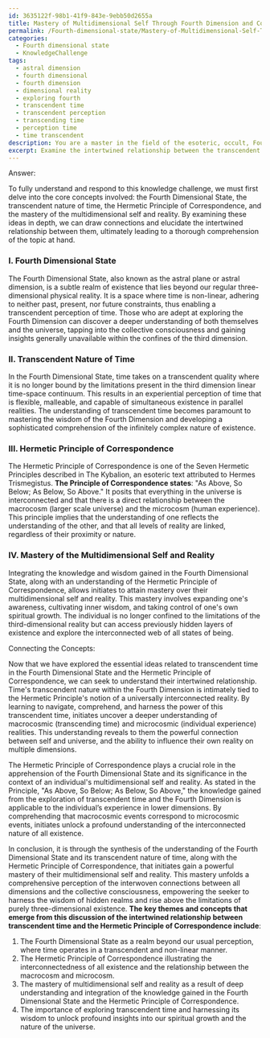 ```yaml
---
id: 3635122f-98b1-41f9-843e-9ebb50d2655a
title: Mastery of Multidimensional Self Through Fourth Dimension and Correspondence
permalink: /Fourth-dimensional-state/Mastery-of-Multidimensional-Self-Through-Fourth-Dimension-and-Correspondence/
categories:
  - Fourth dimensional state
  - KnowledgeChallenge
tags:
  - astral dimension
  - fourth dimensional
  - fourth dimension
  - dimensional reality
  - exploring fourth
  - transcendent time
  - transcendent perception
  - transcending time
  - perception time
  - time transcendent
description: You are a master in the field of the esoteric, occult, Fourth dimensional state and Education. You are a writer of tests, challenges, books and deep knowledge on Fourth dimensional state for initiates and students to gain deep insights and understanding from. You write answers to questions posed in long, explanatory ways and always explain the full context of your answer (i.e., related concepts, formulas, examples, or history), as well as the step-by-step thinking process you take to answer the challenges. Be rigorous and thorough, and summarize the key themes, ideas, and conclusions at the end.
excerpt: Examine the intertwined relationship between the transcendent nature of time in the Fourth Dimensional State and the Hermetic Principle of Correspondence, expounding on how the understanding of this connection grants initiates a profound mastery of the multidimensional self and one's own reality.
---
```

Answer:

To fully understand and respond to this knowledge challenge, we must first delve into the core concepts involved: the Fourth Dimensional State, the transcendent nature of time, the Hermetic Principle of Correspondence, and the mastery of the multidimensional self and reality. By examining these ideas in depth, we can draw connections and elucidate the intertwined relationship between them, ultimately leading to a thorough comprehension of the topic at hand.

### I. Fourth Dimensional State

The Fourth Dimensional State, also known as the astral plane or astral dimension, is a subtle realm of existence that lies beyond our regular three-dimensional physical reality. It is a space where time is non-linear, adhering to neither past, present, nor future constraints, thus enabling a transcendent perception of time. Those who are adept at exploring the Fourth Dimension can discover a deeper understanding of both themselves and the universe, tapping into the collective consciousness and gaining insights generally unavailable within the confines of the third dimension.

### II. Transcendent Nature of Time

In the Fourth Dimensional State, time takes on a transcendent quality where it is no longer bound by the limitations present in the third dimension linear time-space continuum. This results in an experiential perception of time that is flexible, malleable, and capable of simultaneous existence in parallel realities. The understanding of transcendent time becomes paramount to mastering the wisdom of the Fourth Dimension and developing a sophisticated comprehension of the infinitely complex nature of existence.

### III. Hermetic Principle of Correspondence

The Hermetic Principle of Correspondence is one of the Seven Hermetic Principles described in The Kybalion, an esoteric text attributed to Hermes Trismegistus. **The Principle of Correspondence states**: "As Above, So Below; As Below, So Above." It posits that everything in the universe is interconnected and that there is a direct relationship between the macrocosm (larger scale universe) and the microcosm (human experience). This principle implies that the understanding of one reflects the understanding of the other, and that all levels of reality are linked, regardless of their proximity or nature.

### IV. Mastery of the Multidimensional Self and Reality

Integrating the knowledge and wisdom gained in the Fourth Dimensional State, along with an understanding of the Hermetic Principle of Correspondence, allows initiates to attain mastery over their multidimensional self and reality. This mastery involves expanding one's awareness, cultivating inner wisdom, and taking control of one's own spiritual growth. The individual is no longer confined to the limitations of the third-dimensional reality but can access previously hidden layers of existence and explore the interconnected web of all states of being.

Connecting the Concepts:

Now that we have explored the essential ideas related to transcendent time in the Fourth Dimensional State and the Hermetic Principle of Correspondence, we can seek to understand their intertwined relationship. Time's transcendent nature within the Fourth Dimension is intimately tied to the Hermetic Principle's notion of a universally interconnected reality. By learning to navigate, comprehend, and harness the power of this transcendent time, initiates uncover a deeper understanding of macrocosmic (transcending time) and microcosmic (individual experience) realities. This understanding reveals to them the powerful connection between self and universe, and the ability to influence their own reality on multiple dimensions.

The Hermetic Principle of Correspondence plays a crucial role in the apprehension of the Fourth Dimensional State and its significance in the context of an individual's multidimensional self and reality. As stated in the Principle, "As Above, So Below; As Below, So Above," the knowledge gained from the exploration of transcendent time and the Fourth Dimension is applicable to the individual’s experience in lower dimensions. By comprehending that macrocosmic events correspond to microcosmic events, initiates unlock a profound understanding of the interconnected nature of all existence.

In conclusion, it is through the synthesis of the understanding of the Fourth Dimensional State and its transcendent nature of time, along with the Hermetic Principle of Correspondence, that initiates gain a powerful mastery of their multidimensional self and reality. This mastery unfolds a comprehensive perception of the interwoven connections between all dimensions and the collective consciousness, empowering the seeker to harness the wisdom of hidden realms and rise above the limitations of purely three-dimensional existence. **The key themes and concepts that emerge from this discussion of the intertwined relationship between transcendent time and the Hermetic Principle of Correspondence include**:

1. The Fourth Dimensional State as a realm beyond our usual perception, where time operates in a transcendent and non-linear manner.
2. The Hermetic Principle of Correspondence illustrating the interconnectedness of all existence and the relationship between the macrocosm and microcosm.
3. The mastery of multidimensional self and reality as a result of deep understanding and integration of the knowledge gained in the Fourth Dimensional State and the Hermetic Principle of Correspondence.
4. The importance of exploring transcendent time and harnessing its wisdom to unlock profound insights into our spiritual growth and the nature of the universe.
